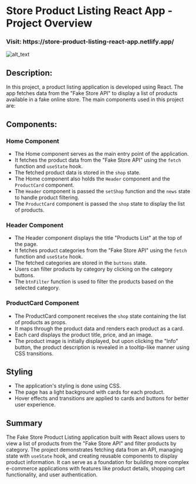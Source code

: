 # Store Product Listing React App - Project Overview

<h3>Visit: https://store-product-listing-react-app.netlify.app/</h3>
<img alt="alt_text" src="./shop.gif"/>

## Description:

In this project, a product listing application is developed using React. The app fetches data from the "Fake Store API" to display a list of products available in a fake online store. The main components used in this project are:  

## Components:

### Home Component 
- The Home component serves as the main entry point of the application.
- It fetches the product data from the "Fake Store API" using the `fetch` function and `useState` hook.
- The fetched product data is stored in the `shop` state.
- The Home component also holds the `Header` component and the `ProductCard` component.
- The `Header` component is passed the `setShop` function and the `news` state to handle product filtering.
- The `ProductCard` component is passed the `shop` state to display the list of products.

### Header Component
- The Header component displays the title "Products List" at the top of the page.
- It fetches product categories from the "Fake Store API" using the `fetch` function and `useState` hook.
- The fetched categories are stored in the `buttons` state.
- Users can filter products by category by clicking on the category buttons.
- The `btnFilter` function is used to filter the products based on the selected category.

### ProductCard Component 
- The ProductCard component receives the `shop` state containing the list of products as props.
- It maps through the product data and renders each product as a card.
- Each card displays the product title, price, and an image.
- The product image is initially displayed, but upon clicking the "Info" button, the product description is revealed in a tooltip-like manner using CSS transitions.

## Styling 
- The application's styling is done using CSS.
- The page has a light background with cards for each product.
- Hover effects and transitions are applied to cards and buttons for better user experience.

## Summary
The Fake Store Product Listing application built with React allows users to view a list of products from the "Fake Store API" and filter products by category. The project demonstrates fetching data from an API, managing state with `useState` hook, and creating reusable components to display product information. It can serve as a foundation for building more complex e-commerce applications with features like product details, shopping cart functionality, and user authentication.


